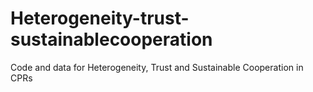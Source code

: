 # Heterogeneity-trust-sustainablecooperation
Code and data for Heterogeneity, Trust and Sustainable Cooperation in CPRs
